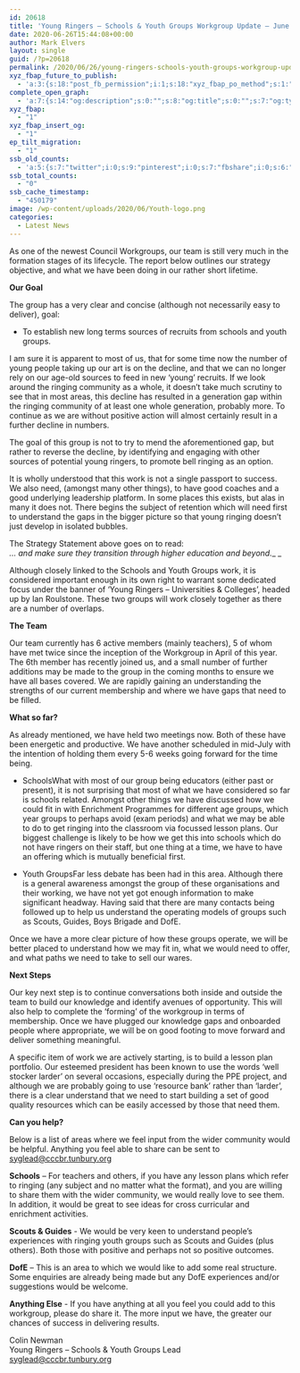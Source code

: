 ```yaml
---
id: 20618
title: 'Young Ringers – Schools & Youth Groups Workgroup Update – June 2020'
date: 2020-06-26T15:44:08+00:00
author: Mark Elvers
layout: single
guid: /?p=20618
permalink: /2020/06/26/young-ringers-schools-youth-groups-workgroup-update-june-2020/
xyz_fbap_future_to_publish:
  - 'a:3:{s:18:"post_fb_permission";i:1;s:18:"xyz_fbap_po_method";s:1:"2";s:16:"xyz_fbap_message";s:62:"News item added to the CCCBR website: {POST_TITLE} {PERMALINK}";}'
complete_open_graph:
  - 'a:7:{s:14:"og:description";s:0:"";s:8:"og:title";s:0:"";s:7:"og:type";s:0:"";s:12:"twitter:card";s:7:"summary";s:15:"twitter:creator";s:0:"";s:19:"twitter:description";s:0:"";s:8:"og:image";s:0:"";}'
xyz_fbap:
  - "1"
xyz_fbap_insert_og:
  - "1"
ep_tilt_migration:
  - "1"
ssb_old_counts:
  - 'a:5:{s:7:"twitter";i:0;s:9:"pinterest";i:0;s:7:"fbshare";i:0;s:6:"reddit";i:0;s:6:"tumblr";N;}'
ssb_total_counts:
  - "0"
ssb_cache_timestamp:
  - "450179"
image: /wp-content/uploads/2020/06/Youth-logo.png
categories:
  - Latest News
---
```

As one of the newest Council Workgroups, our team is still very much in the formation stages of its lifecycle. The report below outlines our strategy objective, and what we have been doing in our rather short lifetime.

**Our Goal**

The group has a very clear and concise (although not necessarily easy to deliver), goal:

  * To establish new long terms sources of recruits from schools and youth groups.

I am sure it is apparent to most of us, that for some time now the number of young people taking up our art is on the decline, and that we can no longer rely on our age-old sources to feed in new ‘young’ recruits. If we look around the ringing community as a whole, it doesn’t take much scrutiny to see that in most areas, this decline has resulted in a generation gap within the ringing community of at least one whole generation, probably more. To continue as we are without positive action will almost certainly result in a further decline in numbers.

The goal of this group is not to try to mend the aforementioned gap, but rather to reverse the decline, by identifying and engaging with other sources of potential young ringers, to promote bell ringing as an option.

It is wholly understood that this work is not a single passport to success. We also need, (amongst many other things), to have good coaches and a good underlying leadership platform. In some places this exists, but alas in many it does not. There begins the subject of retention which will need first to understand the gaps in the bigger picture so that young ringing doesn’t just develop in isolated bubbles.

The Strategy Statement above goes on to read:  
_… and make sure they transition through higher education and beyond.__ _

Although closely linked to the Schools and Youth Groups work, it is considered important enough in its own right to warrant some dedicated focus under the banner of ‘Young Ringers – Universities & Colleges’, headed up by Ian Roulstone. These two groups will work closely together as there are a number of overlaps.

**The Team**

Our team currently has 6 active members (mainly teachers), 5 of whom have met twice since the inception of the Workgroup in April of this year. The 6th member has recently joined us, and a small number of further additions may be made to the group in the coming months to ensure we have all bases covered. We are rapidly gaining an understanding the strengths of our current membership and where we have gaps that need to be filled.

**What so far?**

As already mentioned, we have held two meetings now. Both of these have been energetic and productive. We have another scheduled in mid-July with the intention of holding them every 5-6 weeks going forward for the time being.

  * SchoolsWhat with most of our group being educators (either past or present), it is not surprising that most of what we have considered so far is schools related. Amongst other things we have discussed how we could fit in with Enrichment Programmes for different age groups, which year groups to perhaps avoid (exam periods) and what we may be able to do to get ringing into the classroom via focussed lesson plans. Our biggest challenge is likely to be how we get this into schools which do not have ringers on their staff, but one thing at a time, we have to have an offering which is mutually beneficial first.

  * Youth GroupsFar less debate has been had in this area. Although there is a general awareness amongst the group of these organisations and their working, we have not yet got enough information to make significant headway. Having said that there are many contacts being followed up to help us understand the operating models of groups such as Scouts, Guides, Boys Brigade and DofE.

Once we have a more clear picture of how these groups operate, we will be better placed to understand how we may fit in, what we would need to offer, and what paths we need to take to sell our wares.

**Next Steps**

Our key next step is to continue conversations both inside and outside the team to build our knowledge and identify avenues of opportunity. This will also help to complete the ‘forming’ of the workgroup in terms of membership. Once we have plugged our knowledge gaps and onboarded people where appropriate, we will be on good footing to move forward and deliver something meaningful.

A specific item of work we are actively starting, is to build a lesson plan portfolio. Our esteemed president has been known to use the words ‘well stocker larder’ on several occasions, especially during the PPE project, and although we are probably going to use ‘resource bank’ rather than ‘larder’, there is a clear understand that we need to start building a set of good quality resources which can be easily accessed by those that need them.

**Can you help?**

Below is a list of areas where we feel input from the wider community would be helpful. Anything you feel able to share can be sent to syglead@cccbr.tunbury.org

**Schools** – For teachers and others, if you have any lesson plans which refer to ringing (any subject and no matter what the format), and you are willing to share them with the wider community, we would really love to see them. In addition, it would be great to see ideas for cross curricular and enrichment activities.

**Scouts & Guides** - We would be very keen to understand people’s experiences with ringing youth groups such as Scouts and Guides (plus others). Both those with positive and perhaps not so positive outcomes.

**DofE** – This is an area to which we would like to add some real structure. Some enquiries are already being made but any DofE experiences and/or suggestions would be welcome.

**Anything Else** - If you have anything at all you feel you could add to this workgroup, please do share it. The more input we have, the greater our chances of success in delivering results.

Colin Newman  
Young Ringers – Schools & Youth Groups Lead  
<syglead@cccbr.tunbury.org>
